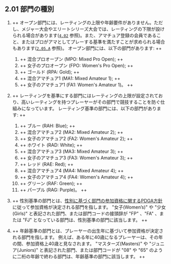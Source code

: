 ## 2.01 部門の種別

1. ++ オープン部門には、レーティングの上限や年齢要件がありません。ただし、メジャー大会やエリートシリーズ大会では、レーティングの下限が設けられる場合があります([`4.02`](#登録資格) 参照)。また、アマチュア登録の会員であること、またはプロがアマとしてプレーする基準を満たすことが求められる場合もあります([`2.05.A`](#プロがアマ部門で競技することアマがプロ部門で競技すること) 参照)。
オープン部門には、以下の部門があります: ++

    1. ++ 混合プロオープン (MPO: Mixed Pro Open); ++
    1. ++ 女子のプロオープン (FPO: Women's Pro Open); ++
    1. ++ ゴールド (RPA: Gold); ++
    1. ++ 混合アマチュア1 (MA1: Mixed Amateur 1); ++
    1. ++ 女子のアマチュア1 (FA1: Women's Amateur 1)。 ++

1. ++ レーティングを基準にする部門にはレーティングの上限が設定されており、高いレーティングを持つプレーヤーがその部門で競技することを防ぐ仕組みになっています。
レーティング基準の部門には、以下の部門があります: ++

    1. ++ ブルー (RAH: Blue); ++
    1. ++ 混合アマチュア2 (MA2:  Mixed Amateur 2); ++
    1. ++ 女子のアマチュア2 (FA2: Women's Amateur 2); ++
    1. ++ ホワイト (RAD: White); ++
    1. ++ 混合アマチュア3 (MA3: Mixed Amateur 3); ++
    1. ++ 女子のアマチュア3 (FA3: Women's Amateur 3); ++
    1. ++ レッド (RAE: Red); ++
    1. ++ 混合アマチュア4 (MA4: Mixed Amateur 4); ++
    1. ++ 女子のアマチュア4 (FA4: Women's Amateur 4); ++
    1. ++ グリーン (RAF: Green); ++
    1. ++ パープル (RAG: Purple)。 ++

1. ++ 性別基準の部門とは、[性別に基づく部門の参加資格に関するPDGA方針](https://www.pdga.com/medical/gender-based-division-eligibility)に従って参加資格が決定される部門を指します。
"女子(Women’s)" や "少女(Girls)" と表記された部門、または部門コードの接頭辞が "FP" 、"FA" 、または "FJ" となっている部門は、性別基準の部門に該当します。 ++

1. ++ 年齢基準の部門とは、プレーヤーの出生年に基づいて参加資格が決定される部門を指します。
例えば、ある年に40歳になるプレーヤーは、その年の間、参加資格上40歳と見なされます。
"マスターズ(Masters)" や "ジュニア(Juniors)" と表記された部門、または部門コードが "08" や "65" のように二桁の年齢で終わる部門は、年齢基準の部門に該当します。 ++
